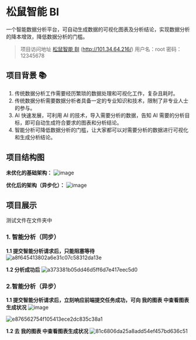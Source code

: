 # 松鼠智能 BI
一个智能数据分析平台，可自动生成数据的可视化图表及分析结论，实现数据分析的降本增效，降低数据分析的门槛。

> 项目访问地址  [松鼠智能 BI](http://101.34.64.216/)    (http://101.34.64.216/)
> 用户名：root 
> 密码：12345678  

## 项目背景 📚

 1. 传统数据分析工作需要经历繁琐的数据处理和可视化工作，复杂且耗时。
 2. 传统数据分析需要数据分析者具备一定的专业知识和技术，限制了非专业人士的参与。
 3. AI 快速发展，可利用 AI 的技术，导入需要分析的数据，告知 AI 需要的分析目标，即可自动生成符合要求的图表和分析结论。
 4. 智能分析可降低数据分析的门槛，让大家都可以对需要分析的数据进行可视化和生成分析结论。

## 项目结构图 
**未优化的基础架构：**
![image](https://github.com/aSong200/songbi-backend/assets/140307645/6618e826-8fd0-4050-a21b-b1f27f46cf0c)


**优化后的架构（异步化）：**
![image](https://github.com/aSong200/songbi-backend/assets/140307645/f078c989-f0bf-47d6-ba37-30d72efd6649)


## 项目展示
测试文件在文件夹中
### 1. 智能分析（同步）
**1.1 提交智能分析请求后，只能阻塞等待**
![a8f645413802a6e31c07c58312da13e](https://github.com/aSong200/songbi-backend/assets/140307645/72055c91-1716-4a4c-9966-c184b502c20c)

**1.2 分析成功后**
![a373381b05dd46d5ff6d7e417eec5d0](https://github.com/aSong200/songbi-backend/assets/140307645/816a6f33-867c-4caf-9fda-472d531a740b)

### 2.智能分析（异步）
**1.1 提交智能分析请求后，立刻响应前端提交任务成功，可向 我的图表 中查看图表生成状况**
![image](https://github.com/aSong200/songbi-backend/assets/140307645/5ed6aa93-22a6-4059-b4cf-9781e2538c2e)

![e876562754f105413ece2dc835c38a1](https://github.com/aSong200/songbi-backend/assets/140307645/dd5202d5-59d2-47c3-90cc-7ce7d3fbebca)

**1.2 去 我的图表 中查看图表生成状况**
![81c6806da25a8add54ef457bd636c51](https://github.com/aSong200/songbi-backend/assets/140307645/60647c93-d73d-4cdb-a44b-d93893b3014b)
